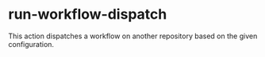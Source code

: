 # run-workflow-dispatch

This action dispatches a workflow on another repository based on the given
configuration.
